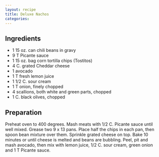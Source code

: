 ```yaml
---
layout: recipe
title: Deluxe Nachos
categories:
---
```


## Ingredients

- 1 15 oz. can chili beans in gravy
- 9 T Picante sauce
- 1 15 oz. bag corn tortilla chips (Tostitos)
- 4 C. grated Cheddar cheese
- 1 avocado
- 1 T fresh lemon juice
- 1 1/2 C. sour cream
- 1 T onion, finely chopped
- 4 scallions, both white and green parts, chopped
- 1 C. black olives, chopped

## Preparation

Preheat oven to 400 degrees.  Mash meats with 1/2 C. Picante sauce until well mixed.  Grease two 9 x 13 pans.  Place half the chips in each pan, then spoon bean mixture over them.  Sprinkle grated cheese on top.  Bake 10 minutes or until cheese is melted and beans are bubbling.  Peel, pit and mash avocado, then mix with lemon juice, 1/2 C. sour cream, green onion and 1 T Picante sauce.